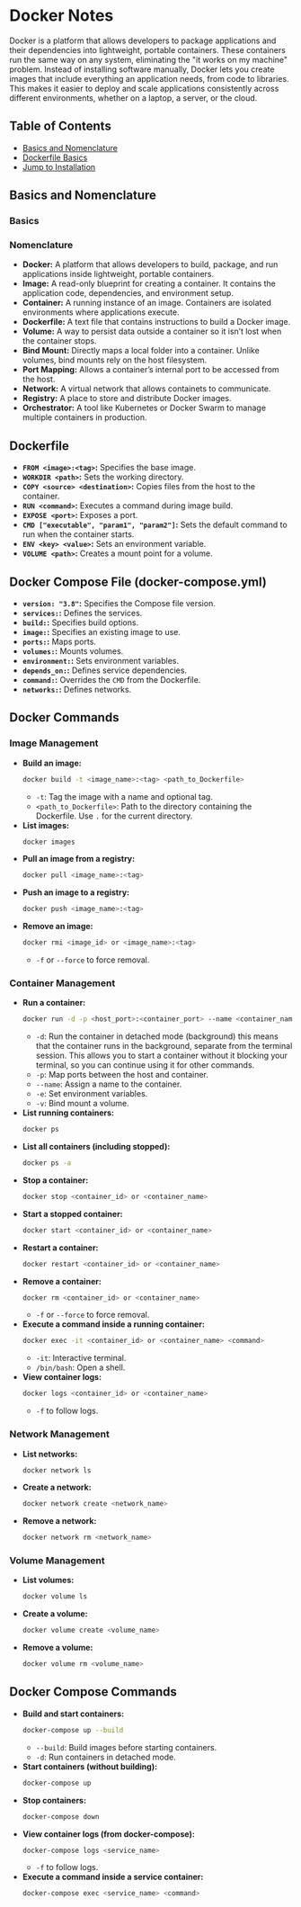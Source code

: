 # Docker Notes

Docker is a platform that allows developers to package applications and their dependencies into lightweight, portable containers. These containers run the same way on any system, eliminating the "it works on my machine" problem. Instead of installing software manually, Docker lets you create images that include everything an application needs, from code to libraries. This makes it easier to deploy and scale applications consistently across different environments, whether on a laptop, a server, or the cloud.

## Table of Contents

- [Basics and Nomenclature](#basics_and_nomenclature)
- [Dockerfile Basics](#dockerfile)
- [Jump to Installation](#installation)

## Basics and Nomenclature

### Basics

### Nomenclature
- **Docker:** A platform that allows developers to build, package, and run applications inside lightweight, portable containers.
- **Image:** A read-only blueprint for creating a container. It contains the application code, dependencies, and environment setup.
- **Container:** A running instance of an image. Containers are isolated environments where applications execute.
- **Dockerfile:** A text file that contains instructions to build a Docker image.
- **Volume:** A way to persist data outside a container so it isn’t lost when the container stops.
- **Bind Mount:** Directly maps a local folder into a container. Unlike volumes, bind mounts rely on the host filesystem.
- **Port Mapping:** Allows a container’s internal port to be accessed from the host.
- **Network:** A virtual network that allows containets to communicate.
- **Registry:** A place to store and distribute Docker images.
- **Orchestrator:** A tool like Kubernetes or Docker Swarm to manage multiple containers in production.

### 

## Dockerfile

* **`FROM <image>:<tag>`:** Specifies the base image.
* **`WORKDIR <path>`:** Sets the working directory.
* **`COPY <source> <destination>`:** Copies files from the host to the container.
* **`RUN <command>`:** Executes a command during image build.
* **`EXPOSE <port>`:** Exposes a port.
* **`CMD ["executable", "param1", "param2"]`:** Sets the default command to run when the container starts.
* **`ENV <key> <value>`:** Sets an environment variable.
* **`VOLUME <path>`:** Creates a mount point for a volume.

## Docker Compose File (docker-compose.yml)

* **`version: "3.8"`:** Specifies the Compose file version.
* **`services:`:** Defines the services.
* **`build:`:** Specifies build options.
* **`image:`:** Specifies an existing image to use.
* **`ports:`:** Maps ports.
* **`volumes:`:** Mounts volumes.
* **`environment:`:** Sets environment variables.
* **`depends_on:`:** Defines service dependencies.
* **`command:`:** Overrides the `CMD` from the Dockerfile.
* **`networks:`:** Defines networks.

## Docker Commands

### Image Management

* **Build an image:**
    ```bash
    docker build -t <image_name>:<tag> <path_to_Dockerfile>
    ```
    * `-t`: Tag the image with a name and optional tag.
    * `<path_to_Dockerfile>`: Path to the directory containing the Dockerfile. Use `.` for the current directory.
* **List images:**
    ```bash
    docker images
    ```
* **Pull an image from a registry:**
    ```bash
    docker pull <image_name>:<tag>
    ```
* **Push an image to a registry:**
    ```bash
    docker push <image_name>:<tag>
    ```
* **Remove an image:**
    ```bash
    docker rmi <image_id> or <image_name>:<tag>
    ```
    * `-f` or `--force` to force removal.

### Container Management

* **Run a container:**
    ```bash
    docker run -d -p <host_port>:<container_port> --name <container_name> <image_name>:<tag>
    ```
    * `-d`: Run the container in detached mode (background) this means that the container runs in the background, separate from the terminal session. This allows you to start a container without it blocking your terminal, so you can continue using it for other commands.
    * `-p`: Map ports between the host and container.
    * `--name`: Assign a name to the container.
    * `-e`: Set environment variables.
    * `-v`: Bind mount a volume.
* **List running containers:**
    ```bash
    docker ps
    ```
* **List all containers (including stopped):**
    ```bash
    docker ps -a
    ```
* **Stop a container:**
    ```bash
    docker stop <container_id> or <container_name>
    ```
* **Start a stopped container:**
    ```bash
    docker start <container_id> or <container_name>
    ```
* **Restart a container:**
    ```bash
    docker restart <container_id> or <container_name>
    ```
* **Remove a container:**
    ```bash
    docker rm <container_id> or <container_name>
    ```
    * `-f` or `--force` to force removal.
* **Execute a command inside a running container:**
    ```bash
    docker exec -it <container_id> or <container_name> <command>
    ```
    * `-it`: Interactive terminal.
    * `/bin/bash`: Open a shell.
* **View container logs:**
    ```bash
    docker logs <container_id> or <container_name>
    ```
    * `-f` to follow logs.

### Network Management

* **List networks:**
    ```bash
    docker network ls
    ```
* **Create a network:**
    ```bash
    docker network create <network_name>
    ```
* **Remove a network:**
    ```bash
    docker network rm <network_name>
    ```

### Volume Management

* **List volumes:**
    ```bash
    docker volume ls
    ```
* **Create a volume:**
    ```bash
    docker volume create <volume_name>
    ```
* **Remove a volume:**
    ```bash
    docker volume rm <volume_name>
    ```

## Docker Compose Commands

* **Build and start containers:**
    ```bash
    docker-compose up --build
    ```
    * `--build`: Build images before starting containers.
    * `-d`: Run containers in detached mode.
* **Start containers (without building):**
    ```bash
    docker-compose up
    ```
* **Stop containers:**
    ```bash
    docker-compose down
    ```
* **View container logs (from docker-compose):**
    ```bash
    docker-compose logs <service_name>
    ```
    * `-f` to follow logs.
* **Execute a command inside a service container:**
    ```bash
    docker-compose exec <service_name> <command>
    ```
